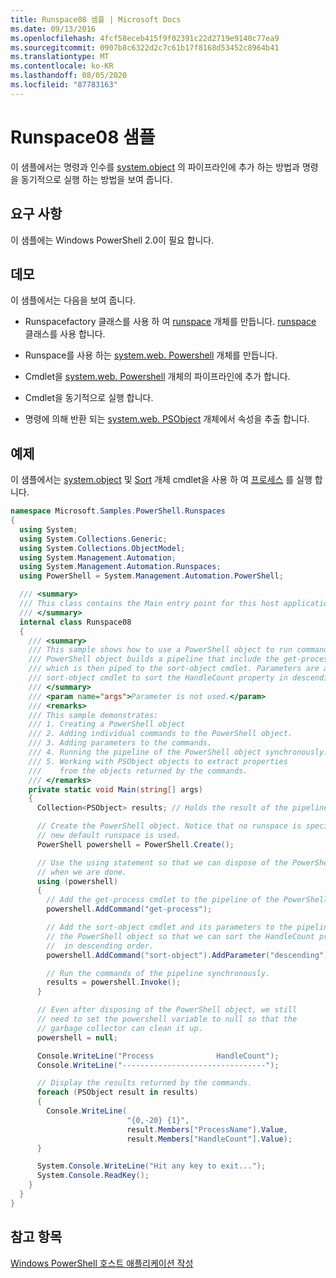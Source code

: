 ```yaml
---
title: Runspace08 샘플 | Microsoft Docs
ms.date: 09/13/2016
ms.openlocfilehash: 4fcf58eceb415f9f02391c22d2719e9140c77ea9
ms.sourcegitcommit: 0907b8c6322d2c7c61b17f8168d53452c8964b41
ms.translationtype: MT
ms.contentlocale: ko-KR
ms.lasthandoff: 08/05/2020
ms.locfileid: "87783163"
---
```

# <a name="runspace08-sample"></a>Runspace08 샘플

이 샘플에서는 명령과 인수를 [system.object](/dotnet/api/system.management.automation.powershell) 의 파이프라인에 추가 하는 방법과 명령을 동기적으로 실행 하는 방법을 보여 줍니다.

## <a name="requirements"></a>요구 사항

이 샘플에는 Windows PowerShell 2.0이 필요 합니다.

## <a name="demonstrates"></a>데모

이 샘플에서는 다음을 보여 줍니다.

- Runspacefactory 클래스를 사용 하 여 [runspace](/dotnet/api/System.Management.Automation.Runspaces.Runspace) 개체를 만듭니다. [runspace](/dotnet/api/System.Management.Automation.Runspaces.RunspaceFactory) 클래스를 사용 합니다.

- Runspace를 사용 하는 [system.web. Powershell](/dotnet/api/system.management.automation.powershell) 개체를 만듭니다.

- Cmdlet을 [system.web. Powershell](/dotnet/api/system.management.automation.powershell) 개체의 파이프라인에 추가 합니다.

- Cmdlet을 동기적으로 실행 합니다.

- 명령에 의해 반환 되는 [system.web. PSObject](/dotnet/api/System.Management.Automation.PSObject) 개체에서 속성을 추출 합니다.

## <a name="example"></a>예제

이 샘플에서는 [system.object](/dotnet/api/system.management.automation.powershell) 및 [Sort](/powershell/module/Microsoft.PowerShell.Utility/Sort-Object) 개체 cmdlet을 사용 하 여 [프로세스](/powershell/module/Microsoft.PowerShell.Management/Get-Process) 를 실행 합니다.

```csharp
namespace Microsoft.Samples.PowerShell.Runspaces
{
  using System;
  using System.Collections.Generic;
  using System.Collections.ObjectModel;
  using System.Management.Automation;
  using System.Management.Automation.Runspaces;
  using PowerShell = System.Management.Automation.PowerShell;

  /// <summary>
  /// This class contains the Main entry point for this host application.
  /// </summary>
  internal class Runspace08
  {
    /// <summary>
    /// This sample shows how to use a PowerShell object to run commands. The
    /// PowerShell object builds a pipeline that include the get-process cmdlet,
    /// which is then piped to the sort-object cmdlet. Parameters are added to the
    /// sort-object cmdlet to sort the HandleCount property in descending order.
    /// </summary>
    /// <param name="args">Parameter is not used.</param>
    /// <remarks>
    /// This sample demonstrates:
    /// 1. Creating a PowerShell object
    /// 2. Adding individual commands to the PowerShell object.
    /// 3. Adding parameters to the commands.
    /// 4. Running the pipeline of the PowerShell object synchronously.
    /// 5. Working with PSObject objects to extract properties
    ///    from the objects returned by the commands.
    /// </remarks>
    private static void Main(string[] args)
    {
      Collection<PSObject> results; // Holds the result of the pipeline execution.

      // Create the PowerShell object. Notice that no runspace is specified so a
      // new default runspace is used.
      PowerShell powershell = PowerShell.Create();

      // Use the using statement so that we can dispose of the PowerShell object
      // when we are done.
      using (powershell)
      {
        // Add the get-process cmdlet to the pipeline of the PowerShell object.
        powershell.AddCommand("get-process");

        // Add the sort-object cmdlet and its parameters to the pipeline of
        // the PowerShell object so that we can sort the HandleCount property
        //  in descending order.
        powershell.AddCommand("sort-object").AddParameter("descending").AddParameter("property", "handlecount");

        // Run the commands of the pipeline synchronously.
        results = powershell.Invoke();
      }

      // Even after disposing of the PowerShell object, we still
      // need to set the powershell variable to null so that the
      // garbage collector can clean it up.
      powershell = null;

      Console.WriteLine("Process              HandleCount");
      Console.WriteLine("--------------------------------");

      // Display the results returned by the commands.
      foreach (PSObject result in results)
      {
        Console.WriteLine(
                          "{0,-20} {1}",
                          result.Members["ProcessName"].Value,
                          result.Members["HandleCount"].Value);
      }

      System.Console.WriteLine("Hit any key to exit...");
      System.Console.ReadKey();
    }
  }
}
```

## <a name="see-also"></a>참고 항목

[Windows PowerShell 호스트 애플리케이션 작성](./writing-a-windows-powershell-host-application.md)
